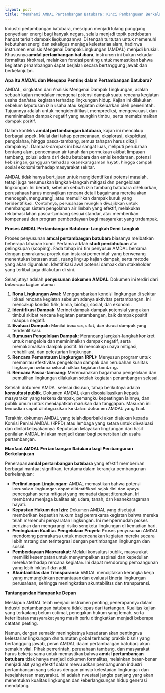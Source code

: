 ```yaml
---
layout: post
title: "Memahami AMDAL Pertambangan Batubara: Kunci Pembangunan Berkelanjutan"
---
```


Industri pertambangan batubara, meskipun menjadi tulang punggung penyediaan energi bagi banyak negara, selalu menjadi topik perdebatan hangat terkait dampak lingkungannya. Di tengah tuntutan untuk memenuhi kebutuhan energi dan sekaligus menjaga kelestarian alam, hadirnya instrumen Analisis Mengenai Dampak Lingkungan (AMDAL) menjadi krusial. Khususnya **amdal pertambangan batubara**, instrumen ini bukan sekadar formalitas birokrasi, melainkan fondasi penting untuk memastikan bahwa kegiatan penambangan dapat berjalan secara bertanggung jawab dan berkelanjutan.

**Apa Itu AMDAL dan Mengapa Penting dalam Pertambangan Batubara?**

AMDAL, singkatan dari Analisis Mengenai Dampak Lingkungan, adalah sebuah kajian mendalam mengenai potensi dampak suatu rencana kegiatan usaha dan/atau kegiatan terhadap lingkungan hidup. Kajian ini dilakukan sebelum keputusan izin usaha atau kegiatan dikeluarkan oleh pemerintah. Tujuannya adalah untuk mengidentifikasi, memprediksi, mengevaluasi, dan meminimalkan dampak negatif yang mungkin timbul, serta memaksimalkan dampak positif.

Dalam konteks **amdal pertambangan batubara**, kajian ini mencakup berbagai aspek. Mulai dari tahap perencanaan, eksplorasi, eksploitasi, pengolahan, hingga pasca-tambang, semua tahapan harus dikaji dampaknya. Dampak-dampak ini bisa sangat luas, meliputi perubahan bentang alam, pencemaran air tanah dan permukaan akibat limpasan tambang, polusi udara dari debu batubara dan emisi kendaraan, potensi kebisingan, gangguan terhadap keanekaragaman hayati, hingga dampak sosial ekonomi terhadap masyarakat sekitar.

AMDAL tidak hanya bertujuan untuk mengidentifikasi potensi masalah, tetapi juga merumuskan langkah-langkah mitigasi dan pengelolaan lingkungan. Ini berarti, sebelum sebuah izin tambang batubara dikeluarkan, perusahaan harus menyajikan rencana detail bagaimana mereka akan mencegah, mengurangi, atau memulihkan dampak buruk yang teridentifikasi. Contohnya, perusahaan mungkin diwajibkan untuk membangun sistem pengolahan air limbah yang efektif, melakukan reklamasi lahan pasca-tambang sesuai standar, atau memberikan kompensasi dan program pemberdayaan bagi masyarakat yang terdampak.

**Proses AMDAL Pertambangan Batubara: Langkah Demi Langkah**

Proses penyusunan **amdal pertambangan batubara** biasanya melibatkan beberapa tahapan kunci. Pertama adalah **studi pendahuluan** atau pelingkupan (scoping). Pada tahap ini, tim penyusun AMDAL bersama dengan pemrakarsa proyek dan instansi pemerintah yang berwenang menentukan batasan studi, ruang lingkup kajian dampak, serta metode yang akan digunakan. Identifikasi awal potensi dampak dan stakeholder yang terlibat juga dilakukan di sini.

Selanjutnya adalah **penyusunan dokumen AMDAL**. Dokumen ini terdiri dari beberapa bagian utama:

1.  **Rona Lingkungan Awal:** Menggambarkan kondisi lingkungan di sekitar lokasi rencana kegiatan sebelum adanya aktivitas pertambangan. Ini mencakup kondisi fisik, kimia, biologi, sosial, dan ekonomi.
2.  **Identifikasi Dampak:** Merinci dampak-dampak potensial yang akan timbul akibat rencana kegiatan pertambangan, baik dampak positif maupun negatif.
3.  **Evaluasi Dampak:** Menilai besaran, sifat, dan durasi dampak yang teridentifikasi.
4.  **Rumusan Pengelolaan Dampak:** Merancang langkah-langkah konkret untuk mengelola dan meminimalkan dampak negatif, serta memaksimalkan dampak positif. Ini mencakup upaya mitigasi, rehabilitasi, dan pelestarian lingkungan.
5.  **Rencana Pemantauan Lingkungan (RPL):** Menyusun program untuk memantau efektivitas pengelolaan dampak dan perubahan kualitas lingkungan selama seluruh siklus kegiatan tambang.
6.  **Rencana Pasca-tambang:** Merencanakan bagaimana pengelolaan dan pemulihan lingkungan dilakukan setelah kegiatan penambangan selesai.

Setelah dokumen AMDAL selesai disusun, tahap berikutnya adalah **konsultasi publik**. Dokumen AMDAL akan disosialisasikan kepada masyarakat yang terkena dampak, pemangku kepentingan lainnya, dan publik umum untuk mendapatkan masukan dan tanggapan. Masukan ini kemudian dapat diintegrasikan ke dalam dokumen AMDAL yang final.

Terakhir, dokumen AMDAL yang telah diperbaiki akan diajukan kepada Komisi Penilai AMDAL (KPPD) atau lembaga yang setara untuk dievaluasi dan dinilai kelayakannya. Keputusan kelayakan lingkungan dari hasil penilaian AMDAL ini akan menjadi dasar bagi penerbitan izin usaha pertambangan.

**Manfaat AMDAL Pertambangan Batubara bagi Pembangunan Berkelanjutan**

Penerapan **amdal pertambangan batubara** yang efektif memberikan berbagai manfaat signifikan, terutama dalam kerangka pembangunan berkelanjutan:

*   **Perlindungan Lingkungan:** AMDAL memastikan bahwa potensi kerusakan lingkungan dapat diidentifikasi sejak dini dan upaya pencegahan serta mitigasi yang memadai dapat diterapkan. Ini membantu menjaga kualitas air, udara, tanah, dan keanekaragaman hayati.
*   **Kepastian Hukum dan Izin:** Dokumen AMDAL yang disetujui memberikan kepastian hukum bagi pemrakarsa kegiatan bahwa mereka telah memenuhi persyaratan lingkungan. Ini mempermudah proses perizinan dan mengurangi risiko sengketa lingkungan di kemudian hari.
*   **Peningkatan Kualitas Pengelolaan Proyek:** Proses penyusunan AMDAL mendorong pemrakarsa untuk merencanakan kegiatan mereka secara lebih matang dan terintegrasi dengan pertimbangan lingkungan dan sosial.
*   **Pemberdayaan Masyarakat:** Melalui konsultasi publik, masyarakat memiliki kesempatan untuk menyampaikan aspirasi dan kepedulian mereka terhadap rencana kegiatan. Ini dapat mendorong pembangunan yang lebih inklusif dan adil.
*   **Akuntabilitas dan Transparansi:** AMDAL menciptakan kerangka kerja yang memungkinkan pemantauan dan evaluasi kinerja lingkungan perusahaan, sehingga meningkatkan akuntabilitas dan transparansi.

**Tantangan dan Harapan ke Depan**

Meskipun AMDAL telah menjadi instrumen penting, penerapannya dalam industri pertambangan batubara tidak lepas dari tantangan. Kualitas kajian yang terkadang belum optimal, penegakan hukum yang lemah, serta keterlibatan masyarakat yang masih perlu ditingkatkan menjadi beberapa catatan penting.

Namun, dengan semakin meningkatnya kesadaran akan pentingnya kelestarian lingkungan dan tuntutan global terhadap praktik bisnis yang bertanggung jawab, peran AMDAL dalam pertambangan batubara akan semakin vital. Pihak pemerintah, perusahaan tambang, dan masyarakat harus bekerja sama untuk memastikan bahwa **amdal pertambangan batubara** tidak hanya menjadi dokumen formalitas, melainkan benar-benar menjadi alat yang efektif dalam mewujudkan pembangunan industri pertambangan yang selaras dengan prinsip kelestarian lingkungan dan kesejahteraan masyarakat. Ini adalah investasi jangka panjang yang akan menentukan kualitas lingkungan dan keberlangsungan hidup generasi mendatang.
